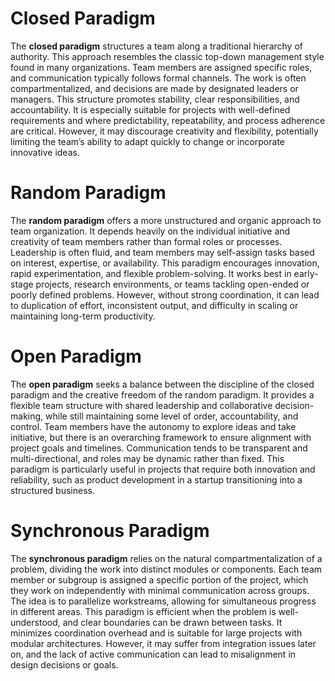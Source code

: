 # Closed Paradigm

The **closed paradigm** structures a team along a traditional hierarchy of authority. This approach resembles the classic top-down management style found in many organizations. Team members are assigned specific roles, and communication typically follows formal channels. The work is often compartmentalized, and decisions are made by designated leaders or managers. This structure promotes stability, clear responsibilities, and accountability. It is especially suitable for projects with well-defined requirements and where predictability, repeatability, and process adherence are critical. However, it may discourage creativity and flexibility, potentially limiting the team’s ability to adapt quickly to change or incorporate innovative ideas.


# Random Paradigm
The **random paradigm** offers a more unstructured and organic approach to team organization. It depends heavily on the individual initiative and creativity of team members rather than formal roles or processes. Leadership is often fluid, and team members may self-assign tasks based on interest, expertise, or availability. This paradigm encourages innovation, rapid experimentation, and flexible problem-solving. It works best in early-stage projects, research environments, or teams tackling open-ended or poorly defined problems. However, without strong coordination, it can lead to duplication of effort, inconsistent output, and difficulty in scaling or maintaining long-term productivity.


# Open Paradigm

The **open paradigm** seeks a balance between the discipline of the closed paradigm and the creative freedom of the random paradigm. It provides a flexible team structure with shared leadership and collaborative decision-making, while still maintaining some level of order, accountability, and control. Team members have the autonomy to explore ideas and take initiative, but there is an overarching framework to ensure alignment with project goals and timelines. Communication tends to be transparent and multi-directional, and roles may be dynamic rather than fixed. This paradigm is particularly useful in projects that require both innovation and reliability, such as product development in a startup transitioning into a structured business.


# Synchronous Paradigm

The **synchronous paradigm** relies on the natural compartmentalization of a problem, dividing the work into distinct modules or components. Each team member or subgroup is assigned a specific portion of the project, which they work on independently with minimal communication across groups. The idea is to parallelize workstreams, allowing for simultaneous progress in different areas. This paradigm is efficient when the problem is well-understood, and clear boundaries can be drawn between tasks. It minimizes coordination overhead and is suitable for large projects with modular architectures. However, it may suffer from integration issues later on, and the lack of active communication can lead to misalignment in design decisions or goals.